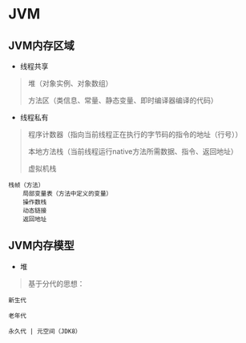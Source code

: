 # JVM  

## JVM内存区域

- 线程共享

> 堆（对象实例、对象数组）
>
> 方法区（类信息、常量、静态变量、即时编译器编译的代码）

- 线程私有

> 程序计数器（指向当前线程正在执行的字节码的指令的地址（行号））
>
> 本地方法栈（当前线程运行native方法所需数据、指令、返回地址）
>
> 虚拟机栈  
```
栈帧（方法）
    局部变量表（方法中定义的变量）
    操作数栈
    动态链接
    返回地址		
```


## JVM内存模型  

- 堆
> 基于分代的思想：

	新生代
	
	老年代
	
	永久代 | 元空间（JDK8）